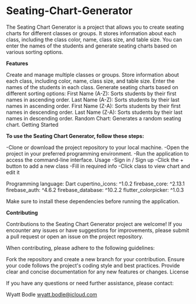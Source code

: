 # Seating-Chart-Generator

The Seating Chart Generator is a project that allows you to create seating charts for different classes or groups. It stores information about each class, including the class color, name, class size, and table size. You can enter the names of the students and generate seating charts based on various sorting options.

**Features**

Create and manage multiple classes or groups.
Store information about each class, including color, name, class size, and table size.
Enter the names of the students in each class.
Generate seating charts based on different sorting options:
First Name (A-Z): Sorts students by their first names in ascending order.
Last Name (A-Z): Sorts students by their last names in ascending order.
First Name (Z-A): Sorts students by their first names in descending order.
Last Name (Z-A): Sorts students by their last names in descending order.
Random Chart: Generates a random seating chart.
Getting Started

**To use the Seating Chart Generator, follow these steps:**

-Clone or download the project repository to your local machine.
-Open the project in your preferred programming environment.
-Run the application to access the command-line interface.
Usage
-Sign in / Sign up
-Click the + button to add a new class
-Fill in required info
-Click class to view chart and edit it

Programming language: Dart
  cupertino_icons: ^1.0.2
  firebase_core: ^2.13.1
  firebase_auth: ^4.6.2
  firebase_database: ^10.2.2
  flutter_colorpicker: ^1.0.3
  
Make sure to install these dependencies before running the application.

**Contributing**

Contributions to the Seating Chart Generator project are welcome! If you encounter any issues or have suggestions for improvements, please submit a pull request or open an issue on the project repository.

When contributing, please adhere to the following guidelines:

Fork the repository and create a new branch for your contribution.
Ensure your code follows the project's coding style and best practices.
Provide clear and concise documentation for any new features or changes.
License

If you have any questions or need further assistance, please contact:

Wyatt Bodle
wyatt.bodle@icloud.com
